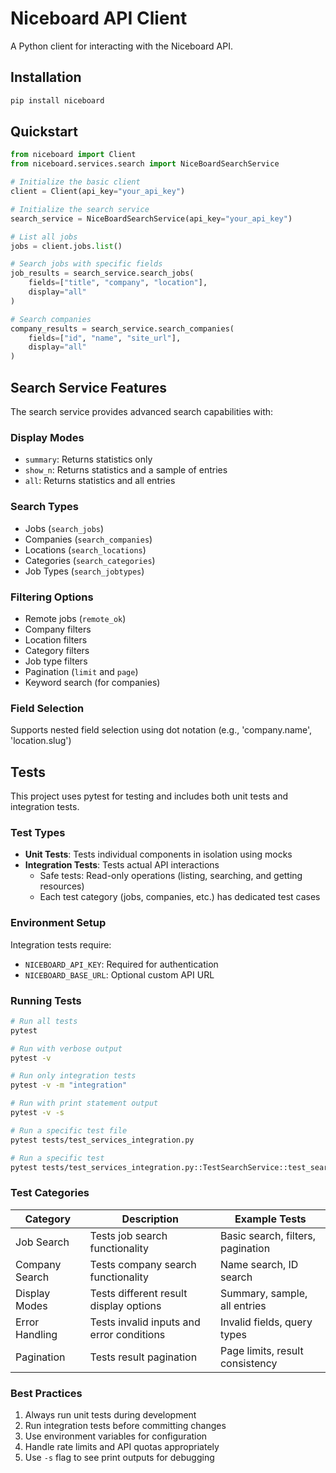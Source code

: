 # Niceboard API Client

A Python client for interacting with the Niceboard API.

## Installation

```bash
pip install niceboard
```

## Quickstart

```python
from niceboard import Client
from niceboard.services.search import NiceBoardSearchService

# Initialize the basic client
client = Client(api_key="your_api_key")

# Initialize the search service
search_service = NiceBoardSearchService(api_key="your_api_key")

# List all jobs
jobs = client.jobs.list()

# Search jobs with specific fields
job_results = search_service.search_jobs(
    fields=["title", "company", "location"],
    display="all"
)

# Search companies
company_results = search_service.search_companies(
    fields=["id", "name", "site_url"],
    display="all"
)
```

## Search Service Features

The search service provides advanced search capabilities with:

### Display Modes

- `summary`: Returns statistics only
- `show_n`: Returns statistics and a sample of entries
- `all`: Returns statistics and all entries

### Search Types

- Jobs (`search_jobs`)
- Companies (`search_companies`)
- Locations (`search_locations`)
- Categories (`search_categories`)
- Job Types (`search_jobtypes`)

### Filtering Options

- Remote jobs (`remote_ok`)
- Company filters
- Location filters
- Category filters
- Job type filters
- Pagination (`limit` and `page`)
- Keyword search (for companies)

### Field Selection

Supports nested field selection using dot notation (e.g., 'company.name', 'location.slug')

## Tests

This project uses pytest for testing and includes both unit tests and integration tests.

### Test Types

- **Unit Tests**: Tests individual components in isolation using mocks
- **Integration Tests**: Tests actual API interactions
  - Safe tests: Read-only operations (listing, searching, and getting resources)
  - Each test category (jobs, companies, etc.) has dedicated test cases

### Environment Setup

Integration tests require:

- `NICEBOARD_API_KEY`: Required for authentication
- `NICEBOARD_BASE_URL`: Optional custom API URL

### Running Tests

```bash
# Run all tests
pytest

# Run with verbose output
pytest -v

# Run only integration tests
pytest -v -m "integration"

# Run with print statement output
pytest -v -s

# Run a specific test file
pytest tests/test_services_integration.py

# Run a specific test
pytest tests/test_services_integration.py::TestSearchService::test_search_jobs_basic
```

### Test Categories

| Category       | Description                               | Example Tests                     |
| -------------- | ----------------------------------------- | --------------------------------- |
| Job Search     | Tests job search functionality            | Basic search, filters, pagination |
| Company Search | Tests company search functionality        | Name search, ID search            |
| Display Modes  | Tests different result display options    | Summary, sample, all entries      |
| Error Handling | Tests invalid inputs and error conditions | Invalid fields, query types       |
| Pagination     | Tests result pagination                   | Page limits, result consistency   |

### Best Practices

1. Always run unit tests during development
2. Run integration tests before committing changes
3. Use environment variables for configuration
4. Handle rate limits and API quotas appropriately
5. Use `-s` flag to see print outputs for debugging
